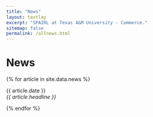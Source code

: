 ```yaml
---
title: "News"
layout: textlay
excerpt: "SPAIRL at Texas A&M University - Commerce."
sitemap: false
permalink: /allnews.html
---
```


# News

{% for article in site.data.news %}
<p>{{ article.date }} <br>
<em>{{ article.headline }}</em></p>
{% endfor %}
